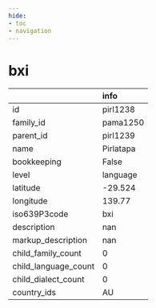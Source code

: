 ```yaml
---
hide:
- toc
- navigation
---
```

# bxi
|                      | info      |
|:---------------------|:----------|
| id                   | pirl1238  |
| family_id            | pama1250  |
| parent_id            | pirl1239  |
| name                 | Pirlatapa |
| bookkeeping          | False     |
| level                | language  |
| latitude             | -29.524   |
| longitude            | 139.77    |
| iso639P3code         | bxi       |
| description          | nan       |
| markup_description   | nan       |
| child_family_count   | 0         |
| child_language_count | 0         |
| child_dialect_count  | 0         |
| country_ids          | AU        |